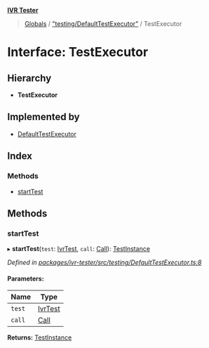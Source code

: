 **[IVR Tester](../README.md)**

> [Globals](../README.md) / ["testing/DefaultTestExecutor"](../modules/_testing_defaulttestexecutor_.md) / TestExecutor

# Interface: TestExecutor

## Hierarchy

* **TestExecutor**

## Implemented by

* [DefaultTestExecutor](../classes/_testing_defaulttestexecutor_.defaulttestexecutor.md)

## Index

### Methods

* [startTest](_testing_defaulttestexecutor_.testexecutor.md#starttest)

## Methods

### startTest

▸ **startTest**(`test`: [IvrTest](_testing_test_ivrtest_.ivrtest.md), `call`: [Call](_call_call_.call.md)): [TestInstance](_testing_test_testinstanceclass_.testinstance.md)

*Defined in [packages/ivr-tester/src/testing/DefaultTestExecutor.ts:8](https://github.com/SketchingDev/ivr-tester/blob/2e93db6/packages/ivr-tester/src/testing/DefaultTestExecutor.ts#L8)*

#### Parameters:

Name | Type |
------ | ------ |
`test` | [IvrTest](_testing_test_ivrtest_.ivrtest.md) |
`call` | [Call](_call_call_.call.md) |

**Returns:** [TestInstance](_testing_test_testinstanceclass_.testinstance.md)
